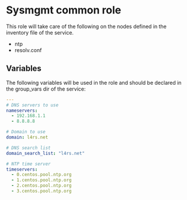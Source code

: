 # Sysmgmt common role
This role will take care of the following on the nodes defined in the inventory file of the service.
- ntp
- resolv.conf


## Variables
The following variables will be used in the role and should be declared in the group_vars dir of the service:


~~~yaml
---
# DNS servers to use
nameservers:
  - 192.168.1.1
  - 8.8.8.8

# Domain to use
domain: l4rs.net

# DNS search list
domain_search_list: "l4rs.net"

# NTP time server
timeservers:
  - 0.centos.pool.ntp.org
  - 1.centos.pool.ntp.org
  - 2.centos.pool.ntp.org
  - 3.centos.pool.ntp.org
~~~
